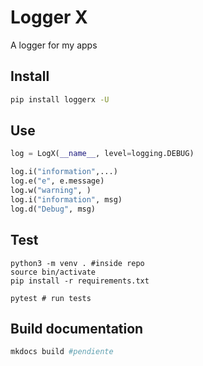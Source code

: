 # Logger X

A logger for my apps

## Install

```bash
pip install loggerx -U
```

## Use

```python
log = LogX(__name__, level=logging.DEBUG)

log.i("information",...)
log.e("e", e.message)
log.w("warning", )
log.i("information", msg)
log.d("Debug", msg)
```

## Test

```
python3 -m venv . #inside repo
source bin/activate
pip install -r requirements.txt

pytest # run tests
```

## Build documentation


```bash
mkdocs build #pendiente
```
